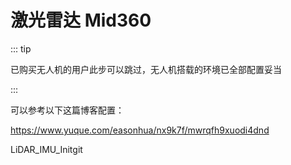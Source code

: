 # 激光雷达 Mid360

::: tip

已购买无人机的用户此步可以跳过，无人机搭载的环境已全部配置妥当

:::

可以参考以下这篇博客配置：

https://www.yuque.com/easonhua/nx9k7f/mwrqfh9xuodi4dnd

LiDAR_IMU_Initgit
